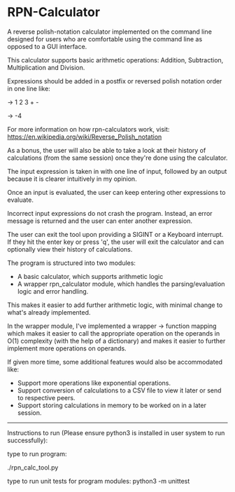 # RPN-Calculator
A reverse polish-notation calculator implemented on the command line designed for users who are comfortable using the command line as opposed to a GUI interface.

This calculator supports basic arithmetic operations: Addition, Subtraction, Multiplication and Division.

Expressions should be added in a postfix or reversed polish notation order in one line like: 

-> 1 2 3 + -
 
-> -4

For more information on how rpn-calculators work, visit: https://en.wikipedia.org/wiki/Reverse_Polish_notation

As a bonus, the user will also be able to take a look at their history of calculations (from the same session) once they're done using the calculator.

The input expression is taken in with one line of input, followed by an output because it is clearer intuitively in my opinion.

Once an input is evaluated, the user can keep entering other expressions to evaluate.

Incorrect input expressions do not crash the program. Instead, an error message is returned and the user can enter another expression.
 
The user can exit the tool upon providing a SIGINT or a Keyboard interrupt. 
 If they hit the enter key or press 'q', the user will exit the calculator and can optionally view their history of calculations.

The program is structured into two modules:

- A basic calculator, which supports arithmetic logic
- A wrapper rpn_calculator module, which handles the parsing/evaluation logic and error handling.

This makes it easier to add further arithmetic logic, with minimal change to what's already implemented.

In the wrapper module, I've implemented a wrapper -> function mapping which makes it easier to call the appropriate
operation on the operands in O(1) complexity (with the help of a dictionary) and makes it easier to further implement more operations on operands.
 
If given more time, some additional features would also be accommodated like:

- Support more operations like exponential operations. 
- Support conversion of calculations to a CSV file to view it later or send to respective peers.
- Support storing calculations in memory to be worked on in a later session. 
---
Instructions to run (Please ensure python3 is installed in user system to run successfully): 

type to run program: 

./rpn_calc_tool.py

type to run unit tests for program modules: 
python3 -m unittest <filename>